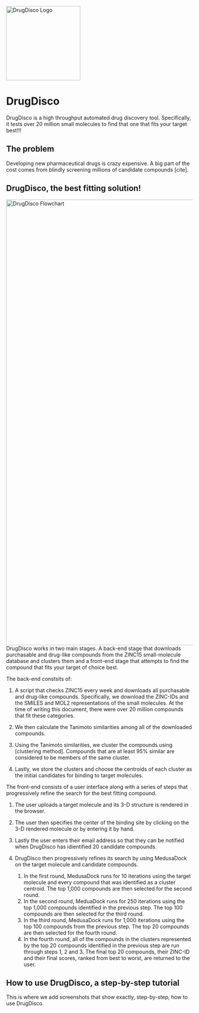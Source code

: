 <img src="https://github.com/NCBI-Hackathons/drugdisco/blob/master/DrugDiscoLogo.png" alt="DrugDisco Logo" width="200">

# DrugDisco
DrugDisco is a high throughput automated drug discovery tool. Specifically, it tests over 20 million small molecules to find that one that fits your target best!!!

## The problem
Developing new pharmaceutical drugs is crazy expensive. A big part of the cost comes from blindly screening millions of candidate compounds [cite]. 

## DrugDisco, the best fitting solution!

<img src="https://github.com/NCBI-Hackathons/drugdisco/blob/master/flowchart_overview.png" alt="DrugDisco Flowchart" width="1200">
DrugDisco works in two main stages. A back-end stage that downloads purchasable and drug-like compounds from the ZINC15 small-molecule database and clusters them and a front-end stage that attempts to find the compound that fits your target of choice best.

The back-end constsits of:

1. A script that checks ZINC15 every week and downloads all purchasable and drug-like compounds. Specifically, we download the ZINC-IDs and the SMILES and MOL2 representations of the small molecules. At the time of writing this document, there were over 20 million compounds that fit these categories.

2. We then calculate the Tanimoto similarities among all of the downloaded compounds.

3. Using the Tanimoto similarities, we cluster the compounds using [clustering method]. Compounds that are at least 95% similar are considered to be members of the same cluster.

4. Lastly, we store the clusters and choose the centroids of each cluster as the initial candidates for binding to target molecules.

The front-end consists of a user interface along with a series of steps that progressively refine the search for the best fitting compound.

1. The user uploads a target molecule and its 3-D structure is rendered in the browser.

2. The user then specifies the center of the binding site by clicking on the 3-D rendered molecule or by entering it by hand.

3. Lastly the user enters their email address so that they can be notified when DrugDisco has idientified 20 candidate compounds.

4. DrugDisco then progressively refines its search by using MedusaDock on the target molecule and candidate compounds. 
   1. In the first round, MedusaDock runs for 10 iterations using the target molecule and every compound that was identified as a cluster centroid. The top 1,000 compounds are then selected for the second round.
   2. In the second round, MeduaDock runs for 250 iterations using the top 1,000 compounds identified in the previous step. The top 100 compounds are then selected for the third round.
   3. In the third round, MedusaDock runs for 1,000 iterations using the top 100 compounds from the previous step. The top 20 compounds are then selected for the fourth round.
   4. In the fourth round, all of the compounds in the clusters represented by the top 20 compounds identified in the previous step are run through steps 1, 2 and 3. The final top 20 compounds, their ZINC-ID and their final scores, ranked from best to worst, are returned to the user.

## How to use DrugDisco, a step-by-step tutorial
This is where we add screenshots that show exactly, step-by-step, how to use DrugDisco.

